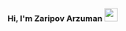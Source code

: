 ### Hi, I'm Zaripov Arzuman <img src="https://media.giphy.com/meida/hvRJCLFzcasrR4ia7z/giphy.gif" width="27px">


